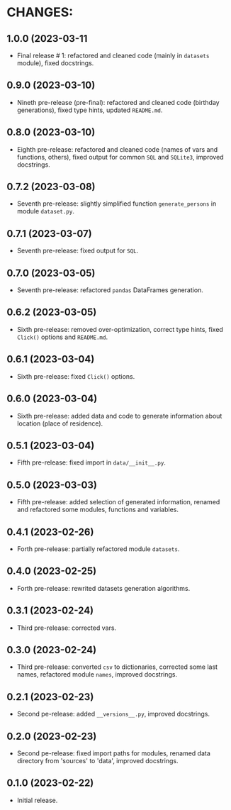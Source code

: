 # CHANGES:

## 1.0.0 (2023-03-11

- Final release # 1: refactored and cleaned code (mainly in `datasets` module), fixed docstrings.

## 0.9.0 (2023-03-10)

- Nineth pre-release (pre-final): refactored and cleaned code (birthday generations), fixed type hints, updated `README.md`.

## 0.8.0 (2023-03-10)

- Eighth pre-release: refactored and cleaned code (names of vars and functions, others), fixed output for common `SQL` and `SQLite3`, improved docstrings.

## 0.7.2 (2023-03-08)

- Seventh pre-release: slightly simplified function `generate_persons` in module `dataset.py`.

## 0.7.1 (2023-03-07)

- Seventh pre-release: fixed output for `SQL`.

## 0.7.0 (2023-03-05)

- Seventh pre-release: refactored `pandas` DataFrames generation.

## 0.6.2 (2023-03-05)

- Sixth pre-release: removed over-optimization, correct type hints, fixed `Click()` options and `README.md`.

## 0.6.1 (2023-03-04)

- Sixth pre-release: fixed `Click()` options.

## 0.6.0 (2023-03-04)

- Sixth pre-release: added data and code to generate information about location (place of residence).

## 0.5.1 (2023-03-04)

- Fifth pre-release: fixed import in `data/__init__.py`.

## 0.5.0 (2023-03-03)

- Fifth pre-release: added selection of generated information, renamed and refactored some modules, functions and variables.

## 0.4.1 (2023-02-26)

- Forth pre-release: partially refactored module `datasets`.

## 0.4.0 (2023-02-25)

- Forth pre-release: rewrited datasets generation algorithms.

## 0.3.1 (2023-02-24)

- Third pre-release: corrected vars.

## 0.3.0 (2023-02-24)

- Third pre-release: converted `csv` to dictionaries, corrected some last names, refactored module `names`, improved docstrings.

## 0.2.1 (2023-02-23)

- Second pe-release: added `__versions__.py`, improved docstrings.

## 0.2.0 (2023-02-23)

- Second pe-release: fixed import paths for modules, renamed data directory from 'sources' to 'data', improved docstrings.

## 0.1.0 (2023-02-22)

- Initial release.
